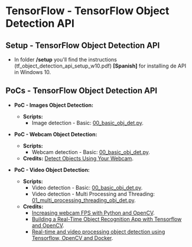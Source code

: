 # TensorFlow - TensorFlow Object Detection API

## Setup - TensorFlow Object Detection API

* In folder **/setup** you'll find the instructions (tf_object_detection_api_setup_w10.pdf) **[Spanish]** for installing de API in Windows 10.

## PoCs - TensorFlow Object Detection API

* **PoC - Images Object Detection:**
  * **Scripts:**
    * Image detection - Basic: [00_basic_obj_det.py](src/images/00_basic_obj_det.py).

* **PoC - Webcam Object Detection:**
  * **Scripts:**
    * Webcam detection - Basic: [00_basic_obj_det.py](src/webcam/00_basic_obj_det.py).
  * **Credits:** [Detect Objects Using Your Webcam](https://tensorflow-object-detection-api-tutorial.readthedocs.io/en/latest/camera.html).

* **PoC - Video Object Detection:**
  * **Scripts:**
    * Video detection - Basic: [00_basic_obj_det.py](src/videos/00_basic_obj_det.py).
    * Video detection - Multi Processing and Threading: [01_multi_processing_threading_obj_det.py](src/videos/01_multi_processing_threading_obj_det.py).
  * **Credits:**
    * [Increasing webcam FPS with Python and OpenCV](https://www.pyimagesearch.com/2015/12/21/increasing-webcam-fps-with-python-and-opencv/).
    * [Building a Real-Time Object Recognition App with Tensorflow and OpenCV](https://towardsdatascience.com/building-a-real-time-object-recognition-app-with-tensorflow-and-opencv-b7a2b4ebdc32).
    * [Real-time and video processing object detection using Tensorflow, OpenCV and Docker](https://towardsdatascience.com/real-time-and-video-processing-object-detection-using-tensorflow-opencv-and-docker-2be1694726e5).
